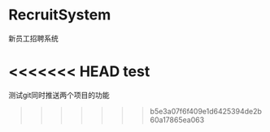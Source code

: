 # RecruitSystem
新员工招聘系统

<<<<<<< HEAD
test
=======
测试git同时推送两个项目的功能
>>>>>>> b5e3a07f6f409e1d6425394de2b60a17865ea063
